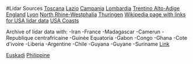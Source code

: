 #Lidar Sources
[Toscana](http://dati.toscana.it/dataset/lidar)
[Lazio](https://www.sciamlab.com/opendatahub/it/dataset/m_amte_m_amte-299fn3-b86e27e3-479d-4ec3-d17f-9883bd0495c2)
[Campania](https://www.sciamlab.com/opendatahub/it/dataset/m_amte_m_amte-299fn3-9c373991-bc5b-4435-a191-e586f01d4fbc)
[Lombardia](http://www.pcn.minambiente.it/geoportal/catalog/search/resource/details.page?uuid=%7B729F514E-B77E-441B-BDDA-3A4BDB6591B1%7D)
[Trentino Alto-Adige](http://www.territorio.provincia.tn.it/portal/server.pt/community/lidar/847/lidar/23954)
[England](https://data.gov.uk/dataset/6a117171-5c59-4c7d-8e8b-8e7aefe8ee2e/lidar-composite-dtm-1m)
[Lyon](https://data.grandlyon.com/imagerie/nuage-de-points-lidar-2015-du-grand-lyon/)
[North Rhine-Westphalia](https://www.opengeodata.nrw.de/produkte/geobasis/dom/dom1l/index.html)
[Thuringen](http://geoportal.geoportal-th.de/dienste/atom_th_hoehendaten_dom?type=dataset&id=3b5d8d9c-775d-4617-8dfe-71480d6472a6)
[Wikipedia page with links for USA lidar data](https://en.wikipedia.org/wiki/National_Lidar_Dataset_(United_States))
[USA Coasts](https://coast.noaa.gov/inventory/)

Archive of lidar data with:
-Iran
-France
-Madagascar
-Camerun
-Republique centrafricaine
-Guinèe Equatoria
-Gabon
-Congo
-Ghana
-Cote d'ivoire
-Liberia
-Argentine
-Chile
-Guyana
-Guyane
-Suriname
[Link](http://ids.equipex-geosud.fr/web/guest/donnees-lidar-satellitaire)

[Euskadi](ftp://ftp.geo.euskadi.net/lidar)
[Philippine](https://lipad.dream.upd.edu.ph)
